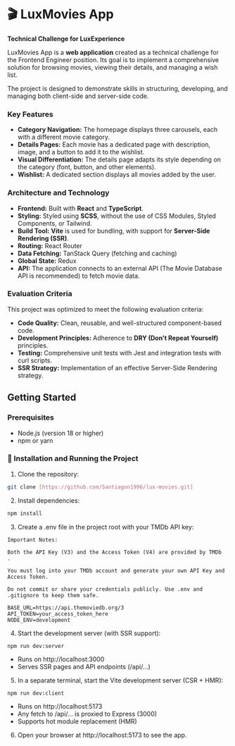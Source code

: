 # 🎬 LuxMovies App

**Technical Challenge for LuxExperience**

LuxMovies App is a **web application** created as a technical challenge for the Frontend Engineer position. Its goal is to implement a comprehensive solution for browsing movies, viewing their details, and managing a wish list.

The project is designed to demonstrate skills in structuring, developing, and managing both client-side and server-side code.

### Key Features

- **Category Navigation:** The homepage displays three carousels, each with a different movie category.
- **Details Pages:** Each movie has a dedicated page with description, image, and a button to add it to the wishlist.
- **Visual Differentiation:** The details page adapts its style depending on the category (font, button, and other elements).
- **Wishlist:** A dedicated section displays all movies added by the user.

### Architecture and Technology

- **Frontend:** Built with **React** and **TypeScript**.
- **Styling:** Styled using **SCSS**, without the use of CSS Modules, Styled Components, or Tailwind.
- **Build Tool:** **Vite** is used for bundling, with support for **Server-Side Rendering (SSR)**.
- **Routing:** React Router
- **Data Fetching:** TanStack Query (fetching and caching)
- **Global State:** Redux
- **API:** The application connects to an external API (The Movie Database API is recommended) to fetch movie data.

### Evaluation Criteria

This project was optimized to meet the following evaluation criteria:

- **Code Quality:** Clean, reusable, and well-structured component-based code.
- **Development Principles:** Adherence to **DRY (Don't Repeat Yourself)** principles.
- **Testing:** Comprehensive unit tests with Jest and integration tests with curl scripts.
- **SSR Strategy:** Implementation of an effective Server-Side Rendering strategy.

## Getting Started

### Prerequisites

- Node.js (version 18 or higher)
- npm or yarn

### 🔧 Installation and Running the Project

1. Clone the repository:

```bash
git clone [https://github.com/Santiagon1996/lux-movies.git]
```

2. Install dependencies:

```bash
npm install

```

3. Create a .env file in the project root with your TMDb API key:

```
Important Notes:

Both the API Key (V3) and the Access Token (V4) are provided by TMDb
.

You must log into your TMDb account and generate your own API Key and Access Token.

Do not commit or share your credentials publicly. Use .env and .gitignore to keep them safe.

BASE_URL=https://api.themoviedb.org/3
API_TOKEN=your_access_token_here
NODE_ENV=development
```

4. Start the development server (with SSR support):

```
npm run dev:server
```

- Runs on http://localhost:3000
- Serves SSR pages and API endpoints (/api/...)

5. In a separate terminal, start the Vite development server (CSR + HMR):

```
npm run dev:client
```

- Runs on http://localhost:5173
- Any fetch to /api/... is proxied to Express (3000)
- Supports hot module replacement (HMR)

6. Open your browser at http://localhost:5173
   to see the app.

